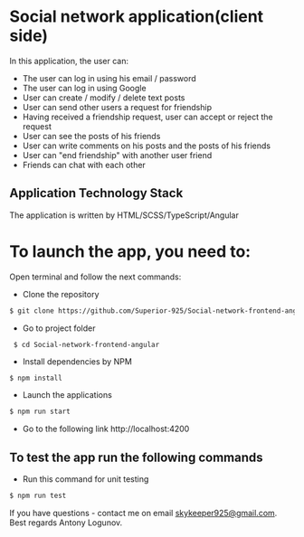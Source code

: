 #  Social network application(client side)

In this application, the user can:
- The user can log in using his email / password
- The user can log in using Google
- User can create / modify / delete text posts
- User can send other users a request for friendship
- Having received a friendship request, user can accept or reject the request
- User can see the posts of his friends
- User can write comments on his posts and the posts of his friends
- User can "end friendship" with another user friend
- Friends can chat with each other

## Application Technology Stack

The application is written by HTML/SCSS/TypeScript/Angular

# To launch the app, you need to:

 Open terminal and follow the next commands:
 
 - Clone the repository
 
  ```sh
  $ git clone https://github.com/Superior-925/Social-network-frontend-angular.git
  ```

- Go to project folder

```sh
 $ cd Social-network-frontend-angular
  ```

- Install dependencies by NPM
 
 ```
 $ npm install
```

- Launch the applications
 
 ```sh
$ npm run start
```

- Go to the following link http://localhost:4200

## To test the app run the following commands

- Run this command for unit testing

```sh
$ npm run test
 ```

If you have questions - contact me on email skykeeper925@gmail.com. Best regards Antony Logunov.
